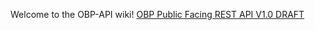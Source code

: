 Welcome to the OBP-API wiki!
[OBP Public Facing REST API V1.0 DRAFT](https://github.com/OpenBankProject/OBP-API/wiki/OBP-Public-Facing-REST-API-V1.0-DRAFT)